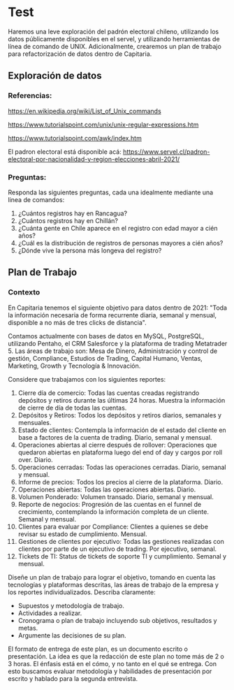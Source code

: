 # Test

Haremos una leve exploración del padrón electoral chileno, utilizando los datos públicamente disponibles en el servel, y utilizando herramientas de línea de comando de UNIX. Adicionalmente, crearemos un plan de trabajo para refactorización de datos dentro de Capitaria.

## Exploración de datos

### Referencias:

https://en.wikipedia.org/wiki/List_of_Unix_commands

https://www.tutorialspoint.com/unix/unix-regular-expressions.htm

https://www.tutorialspoint.com/awk/index.htm

El padron electoral está disponible acá:
https://www.servel.cl/padron-electoral-por-nacionalidad-y-region-elecciones-abril-2021/

### Preguntas:
Responda las siguientes preguntas, cada una idealmente mediante una linea de comandos:

1. ¿Cuántos registros hay en Rancagua?
2. ¿Cuántos registros hay en Chillán?
3. ¿Cuánta gente en Chile aparece en el registro con edad mayor a cién años?
4. ¿Cuál es la distribución de registros de personas mayores a cién años? 
5. ¿Dónde vive la persona más longeva del registro?

## Plan de Trabajo

### Contexto
En Capitaria tenemos el siguiente objetivo para datos dentro de 2021: "Toda la información necesaria de forma recurrente diaria, semanal y mensual, disponible a no más de tres clicks de distancia". 

Contamos actualmente con bases de datos en MySQL, PostgreSQL, utilizando Pentaho, el CRM Salesforce y la plataforma de trading Metatrader 5. Las áreas de trabajo son: Mesa de Dinero, Administración y control de gestión, Compliance, Estudios de Trading, Capital Humano, Ventas, Marketing, Growth y Tecnología & Innovación. 

Considere que trabajamos con los siguientes reportes:
1. Cierre día de comercio: Todas las cuentas creadas registrando depósitos y retiros durante las últimas 24 horas. Muestra la información de cierre de día de todas las cuentas.
2. Depósitos y Retiros: Todos los depósitos y retiros diarios, semanales y mensuales.
3. Estado de clientes: Contempla la información de el estado del cliente en base a factores de la cuenta de trading. Diario, semanal y mensual.
4. Operaciones abiertas al cierre después de rollover: Operaciones que quedaron abiertas en plataforma luego del end of day y cargos por roll over. Diario.
5. Operaciones cerradas: Todas las operaciones cerradas. Diario, semanal y mensual.
6. Informe de precios: Todos los precios al cierre de la plataforma. Diario.
7. Operaciones abiertas: Todas las operaciones abiertas. Diario.
8. Volumen Ponderado: Volumen transado. Diario, semanal y mensual.
9. Reporte de negocios: Progresión de las cuentas en el funnel de crecimiento, contemplando la información completa de un cliente. Semanal y mensual.
10. Clientes para evaluar por Compliance: Clientes a quienes se debe revisar su estado de cumplimiento. Mensual.
11. Gestiones de clientes por ejecutivo: Todas las gestiones realizadas con clientes por parte de un ejecutivo de trading. Por ejecutivo, semanal.
12. Tickets de TI: Status de tickets de soporte TI y cumplimiento. Semanal y mensual.

Diseñe un plan de trabajo para lograr el objetivo, tomando en cuenta las tecnologías y plataformas descritas, las áreas de trabajo de la empresa y los reportes individualizados. Describa claramente:
* Supuestos y metodología de trabajo.
* Actividades a realizar.
* Cronograma o plan de trabajo incluyendo sub objetivos, resultados y metas.
* Argumente las decisiones de su plan.

El formato de entrega de este plan, es un documento escrito o presentación. La idea es que la redacción de este plan no tome más de 2 o 3 horas. El énfasis está en el cómo, y no tanto en el qué se entrega. Con esto buscamos evaluar metodología y habilidades de presentación por escrito y hablado para la segunda entrevista.
